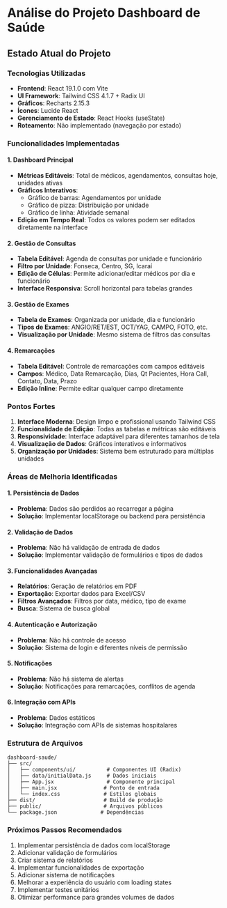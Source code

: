 # Análise do Projeto Dashboard de Saúde

## Estado Atual do Projeto

### Tecnologias Utilizadas
- **Frontend**: React 19.1.0 com Vite
- **UI Framework**: Tailwind CSS 4.1.7 + Radix UI
- **Gráficos**: Recharts 2.15.3
- **Ícones**: Lucide React
- **Gerenciamento de Estado**: React Hooks (useState)
- **Roteamento**: Não implementado (navegação por estado)

### Funcionalidades Implementadas

#### 1. Dashboard Principal
- **Métricas Editáveis**: Total de médicos, agendamentos, consultas hoje, unidades ativas
- **Gráficos Interativos**:
  - Gráfico de barras: Agendamentos por unidade
  - Gráfico de pizza: Distribuição por unidade
  - Gráfico de linha: Atividade semanal
- **Edição em Tempo Real**: Todos os valores podem ser editados diretamente na interface

#### 2. Gestão de Consultas
- **Tabela Editável**: Agenda de consultas por unidade e funcionário
- **Filtro por Unidade**: Fonseca, Centro, SG, Icaraí
- **Edição de Células**: Permite adicionar/editar médicos por dia e funcionário
- **Interface Responsiva**: Scroll horizontal para tabelas grandes

#### 3. Gestão de Exames
- **Tabela de Exames**: Organizada por unidade, dia e funcionário
- **Tipos de Exames**: ANGIO/RET/EST, OCT/YAG, CAMPO, FOTO, etc.
- **Visualização por Unidade**: Mesmo sistema de filtros das consultas

#### 4. Remarcações
- **Tabela Editável**: Controle de remarcações com campos editáveis
- **Campos**: Médico, Data Remarcação, Dias, Qt Pacientes, Hora Call, Contato, Data, Prazo
- **Edição Inline**: Permite editar qualquer campo diretamente

### Pontos Fortes
1. **Interface Moderna**: Design limpo e profissional usando Tailwind CSS
2. **Funcionalidade de Edição**: Todas as tabelas e métricas são editáveis
3. **Responsividade**: Interface adaptável para diferentes tamanhos de tela
4. **Visualização de Dados**: Gráficos interativos e informativos
5. **Organização por Unidades**: Sistema bem estruturado para múltiplas unidades

### Áreas de Melhoria Identificadas

#### 1. Persistência de Dados
- **Problema**: Dados são perdidos ao recarregar a página
- **Solução**: Implementar localStorage ou backend para persistência

#### 2. Validação de Dados
- **Problema**: Não há validação de entrada de dados
- **Solução**: Implementar validação de formulários e tipos de dados

#### 3. Funcionalidades Avançadas
- **Relatórios**: Geração de relatórios em PDF
- **Exportação**: Exportar dados para Excel/CSV
- **Filtros Avançados**: Filtros por data, médico, tipo de exame
- **Busca**: Sistema de busca global

#### 4. Autenticação e Autorização
- **Problema**: Não há controle de acesso
- **Solução**: Sistema de login e diferentes níveis de permissão

#### 5. Notificações
- **Problema**: Não há sistema de alertas
- **Solução**: Notificações para remarcações, conflitos de agenda

#### 6. Integração com APIs
- **Problema**: Dados estáticos
- **Solução**: Integração com APIs de sistemas hospitalares

### Estrutura de Arquivos
```
dashboard-saude/
├── src/
│   ├── components/ui/          # Componentes UI (Radix)
│   ├── data/initialData.js     # Dados iniciais
│   ├── App.jsx                 # Componente principal
│   ├── main.jsx               # Ponto de entrada
│   └── index.css              # Estilos globais
├── dist/                      # Build de produção
├── public/                    # Arquivos públicos
└── package.json              # Dependências
```

### Próximos Passos Recomendados
1. Implementar persistência de dados com localStorage
2. Adicionar validação de formulários
3. Criar sistema de relatórios
4. Implementar funcionalidades de exportação
5. Adicionar sistema de notificações
6. Melhorar a experiência do usuário com loading states
7. Implementar testes unitários
8. Otimizar performance para grandes volumes de dados

